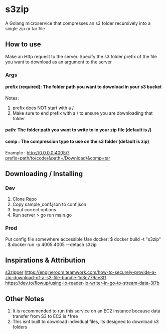 # s3zip
A Golang microservice that compresses an s3 folder recursively into a single zip or tar file


## How to use
Make an Http request to the server. Specify the s3 folder prefix of the file you want to download as an argument to the server

### Args
#### prefix (required): The folder path you want to download in your s3 bucket
Notes: 
1. prefix does NOT start with a /
2. Make sure to end prefix with a / to ensure you are downloading that folder

#### path: The folder path you want to write to in your zip file (default is /)

#### comp : The compression type to use on the s3 folder (default is zip)


Example : http://0.0.0.0:4005/?prefix=path/to/code/&path=/Download/&comp=tar

## Downloading / Installing

### Dev
1. Clone Repo
2. Copy sample_conf.json to conf.json
3. Input correct options
4. Run server > go run main.go

### Prod
Put config file somewhere accessible 
Use docker: 
$ docker build -t "s3zip" .
$ docker run -p 4005:4005 --detach s3zip


## Inspirations & Attribution
[s3zipper](github.com/Teamwork/s3zipper) https://engineroom.teamwork.com/how-to-securely-provide-a-zip-download-of-a-s3-file-bundle-1c3c779ae3f1 
https://dev.to/flowup/using-io-reader-io-writer-in-go-to-stream-data-3i7b


## Other Notes
1. It is recommended to run this service on an EC2 instance because data transfer from S3 to EC2 is *free
2. This isnt built to download individual files, its designed to download s3 folders



